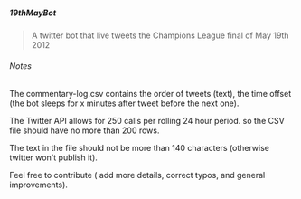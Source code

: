 #####  19thMayBot

> A twitter bot that live tweets the Champions League final of May 19th 2012

###### Notes

The commentary-log.csv contains the order of tweets (text), the time offset (the bot sleeps for x minutes after tweet before the next one).

The Twitter API allows for 250 calls per rolling 24 hour period. so the CSV file should have no more than 200 rows.

The text in the file should not be more than 140 characters (otherwise twitter won't publish it).

Feel free to contribute ( add more details, correct typos, and general improvements).
